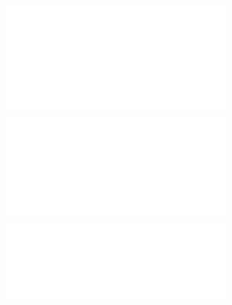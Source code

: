 ![img](metrics.classic.svg)

![img](metrics.plugin.achievements.svg)

![img](metrics.plugin.languages.svg)

